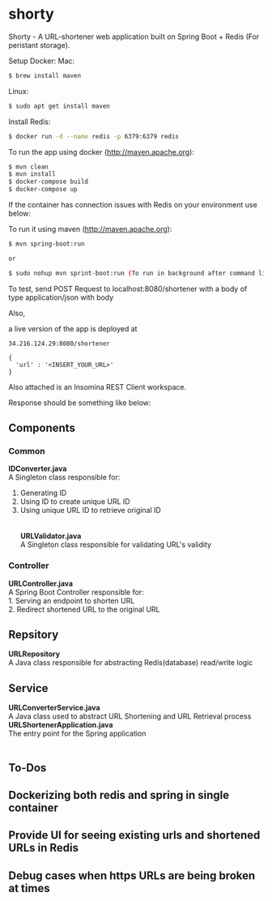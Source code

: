 # shorty
Shorty - A URL-shortener web application built on Spring Boot + Redis (For peristant storage).

Setup Docker:
Mac:
```sh
$ brew install maven
```

Linux:
```sh
$ sudo apt get install maven
```

Install Redis:
```sh
$ docker run -d --name redis -p 6379:6379 redis
```

To run the app using docker (http://maven.apache.org):
```sh
$ mvn clean
$ mvn install
$ docker-compose build
$ docker-compose up
```

If the container has connection issues with Redis on your environment use below:

To run it using maven (http://maven.apache.org):
```sh
$ mvn spring-boot:run

or

$ sudo nohup mvn sprint-boot:run (To run in background after command line exit)
```

To test, send POST Request to localhost:8080/shortener with a body of type application/json with body 

Also,

a live version of the app is deployed at 

```
34.216.124.29:8080/shortener
```

```
{
  'url' : '<INSERT_YOUR_URL>'
}
```

Also attached is an Insomina REST Client workspace. 

Response should be something like below:


## Components

<h3>Common</h3>

<b>IDConverter.java</b> <br />
A Singleton class responsible for: <br />
1. Generating ID <br />
2. Using ID to create unique URL ID <br />
3. Using unique URL ID to retrieve original ID <br />
<br /> <br />
<b> URLValidator.java</b> <br />
A Singleton class responsible for validating URL's validity

<h3>Controller</h3>
<b>URLController.java</b> <br />
A Spring Boot Controller responsible for: <br/>
1. Serving an endpoint to shorten URL <br />
2. Redirect shortened URL to the original URL <br />

<h2>Repsitory</h3>
<b>URLRepository</b> <br />
A Java class responsible for abstracting Redis(database) read/write logic

<h2>Service</h3>
<b>URLConverterService.java</b> <br />
A Java class used to abstract URL Shortening and URL Retrieval process
<br />
<b>URLShortenerApplication.java</b> <br />
The entry point for the Spring application
<br /> <br />



## To-Dos

## Dockerizing both redis and spring in single container
## Provide UI for seeing existing urls and shortened URLs in Redis
## Debug cases when https URLs are being broken at times




